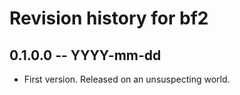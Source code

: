 # Revision history for bf2

## 0.1.0.0 -- YYYY-mm-dd

* First version. Released on an unsuspecting world.
